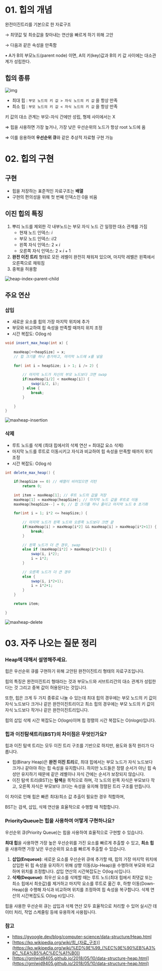 # 01. 힙의 개념

완전이진트리를 기본으로 한 자료구조

→ 최댓값 및 최솟값을 찾아내는 연산을 빠르게 하기 위해 고안

→ 다음과 같은 속성을 만족함

• A가 B의 부모노드(parent node) 이면, A의 키(key)값과 B의 키 값 사이에는 대소관계가 성립한다.

## 힙의 종류
![img](https://github.com/user-attachments/assets/5a349ff5-a129-420e-8e59-f46ece896860)

- 최대 힙 : `부모 노드의 키 값 > 자식 노드의 키 값` 을 항상 만족
- 최소 힙 : `부모 노드의 키 값 < 자식 노드의 키 값` 을 항상 만족

키 값의 대소 관계는 부모-자식 간에만 성립, 형제 사이에서는 X

⇒ 힙을 사용하면 가장 높거나, 가장 낮은 우선순위의 노드가 항상 root 노드에 옴

⇒ 이를 응용하여 **우선순위 큐**와 같은 추상적 자료형 구현 가능

# 02. 힙의 구현

## 구현

- 힙을 저장하는 표준적인 자료구조는 **배열**
- 구현의 편의성을 위해 첫 번째 인덱스인 0을 비움

## 이진 힙의 특징

1. 뿌리 노드를 제외한 각 내부노드는 부모 자식 노드 간 일정한 대소 관계를 가짐
    - 현재 노드 인덱스: $i$
    - 부모 노드 인덱스: $i/2$
    - 왼쪽 자식 인덱스: $2×i$
    - 오른쪽 자식 인덱스: $2×i+1$
2. **완전 이진 트리** 형태로 모든 레벨이 완전히 채워져 있으며, 마지막 레벨은 왼쪽에서 오른쪽으로 채워짐
3. 중복을 허용함

![heap-index-parent-child](https://github.com/user-attachments/assets/ce299882-220f-4ec8-a4be-817e68ba3493)

## 주요 연산

### 삽입

- 새로운 요소를 힙의 가장 마지막 위치에 추가
- 부모와 비교하여 힙 속성을 만족할 때까지 위치 조정
- 시간 복잡도:  O(log n)

```java
void insert_max_heap(int x) {
    
    maxHeap[++heapSize] = x; 
    // 힙 크기를 하나 증가하고, 마지막 노드에 x를 넣음
    
    for( int i = heapSize; i > 1; i /= 2) {
        
        // 마지막 노드가 자신의 부모 노드보다 크면 swap
        if(maxHeap[i/2] < maxHeap[i]) {
            swap(i/2, i);
        } else {
            break;
        }
        
    }
}
```
![maxheap-insertion](https://github.com/user-attachments/assets/64856721-3fa3-481e-9faf-45b79318f770)


### 삭제

- 루트 노드를 삭제 (최대 힙에서의 삭제 연산 = 최대값 요소 삭제)
- 마지막 노드를 루트로 이동시키고 자식과 비교하여 힙 속성을 만족할 때까지 위치 조정
- 시간 복잡도:  O(log n)

```java
int delete_max_heap() {
    
    if(heapSize == 0) // 배열이 비어있으면 리턴
        return 0;
    
    int item = maxHeap[1]; // 루트 노드의 값을 저장
    maxHeap[1] = maxHeap[heapSize]; // 마지막 노드 값을 루트로 이동
    maxHeap[heapSize--] = 0; // 힙 크기를 하나 줄이고 마지막 노드 0 초기화
    
    for(int i = 1; i*2 <= heapSize;) {
        
        // 마지막 노드가 왼쪽 노드와 오른쪽 노드보다 크면 끝
        if(maxHeap[i] > maxHeap[i*2] && maxHeap[i] > maxHeap[i*2+1]) {
            break;
        }
        
        // 왼쪽 노드가 더 큰 경우, swap
        else if (maxHeap[i*2] > maxHeap[i*2+1]) {
            swap(i, i*2);
            i = i*2;
        }
        
        // 오른쪽 노드가 더 큰 경우
        else {
            swap(i, i*2+1);
            i = i*2+1;
        }
    }
    
    return item;
    
}
```
![maxheap-delete](https://github.com/user-attachments/assets/fc90476a-a74e-4e1b-9995-c960de44e2a6)

# 03. 자주 나오는 질문 정리

### Heap에 대해서 설명해주세요.

힙은 우선순위 큐를 구현하기 위해 고안된 완전이진트리 형태의 자료구조입니다.

힙의 특징은 완전이진트리 형태라는 것과 부모노드와 서브트리간의 대소 관계가 성립한다는 것 그리고 중복 값이 허용된다는 것입니다. 

또한, 힙은 크게 두 가지 종류로 나눌 수 있는데 최대 힙의 경우에는 부모 노드의 키 값이 자식 노드보다 크거나 같은 완전이진트리이고 최소 힙의 경우에는 부모 노드의 키 값이 자식 노드보다 작거나 같은 완전이진트리입니다.

힙의 삽입 삭제 시간 복잡도는 O(logn)이며 힙 정렬의 시간 복잡도는 O(nlogn)입니다.

### 힙과 이진탐색트리(BST)의 차이점은 무엇인가요?

힙과 이진 탐색 트리는 모두 이진 트리 구조를 기반으로 하지만, 용도와 동작 원리가 다릅니다.

- 힙(Binary Heap)은 **완전 이진 트리**로, 최대 힙에서는 부모 노드가 자식 노드보다 크거나 같아야 하는 힙 속성을 유지합니다. 하지만 노드들은 정렬 순서가 아닌 힙 속성만 유지하기 때문에 같은 레벨이나 자식 간에는 순서가 보장되지 않습니다.
- 이진 탐색 트리(BST)는 **탐색**을 목적으로 하며, 각 노드의 왼쪽 자식은 부모보다 작고, 오른쪽 자식은 부모보다 크다는 속성을 유지해 정렬된 트리 구조를 만듭니다.

이 차이로 인해 힙은 빠른 최대/최소 값 추출이 필요한 경우 적합하며,

BST는 검색, 삽입, 삭제 연산을 효율적으로 수행할 때 적합합니다.

### PriorityQueue는 힙을 사용하여 어떻게 구현하나요?

우선순위 큐(Priority Queue)는 힙을 사용하여 효율적으로 구현할 수 있습니다. 

**최대 힙**을 사용하면 가장 높은 우선순위를 가진 요소를 빠르게 추출할 수 있고, **최소 힙**을 사용하면 가장 낮은 우선순위의 요소를 빠르게 추출할 수 있습니다.

1. **삽입(Enqueue)**: 새로운 요소를 우선순위 큐에 추가할 때, 힙의 가장 마지막 위치에 삽입한 뒤 힙 속성을 유지하기 위해 상향 이동(Up-Heap)을 수행하여 부모와 비교하며 위치를 조정합니다. 삽입 연산의 시간복잡도는 O(log n)입니다.
2. **삭제(Dequeue)**: 최우선 요소를 삭제할 때는 루트 노드(최대 힙에서 최댓값 또는 최소 힙에서 최솟값)를 제거하고 마지막 요소를 루트로 옮긴 후, 하향 이동(Down-Heap)을 수행해 자식과 비교하며 위치를 조정하여 힙 속성을 복구합니다. 삭제 연산의 시간복잡도도 O(log n)입니다.

힙을 사용한 우선순위 큐는 삽입과 삭제 연산 모두 효율적으로 처리할 수 있어 실시간 데이터 처리, 작업 스케줄링 등에 유용하게 사용됩니다.

### 참고

- https://gyoogle.dev/blog/computer-science/data-structure/Heap.html
- [https://ko.wikipedia.org/wiki/힙_(자료_구조)](https://ko.wikipedia.org/wiki/%ED%9E%99_(%EC%9E%90%EB%A3%8C_%EA%B5%AC%EC%A1%B0))
- [https://gmlwjd9405.github.io/2018/05/10/data-structure-heap.html](https://gmlwjd9405.github.io/2018/05/10/data-structure-heap.html)

